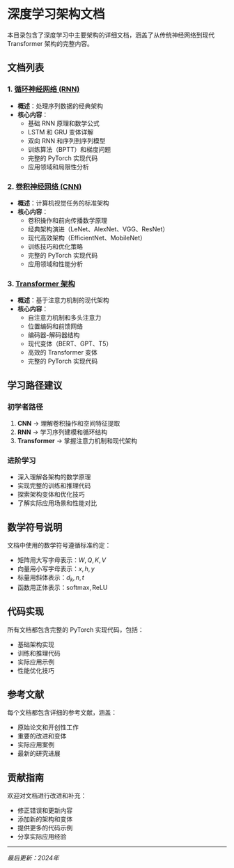 # 深度学习架构文档

本目录包含了深度学习中主要架构的详细文档，涵盖了从传统神经网络到现代 Transformer 架构的完整内容。

## 文档列表

### 1. [循环神经网络 (RNN)](./rnn.md)
- **概述**：处理序列数据的经典架构
- **核心内容**：
  - 基础 RNN 原理和数学公式
  - LSTM 和 GRU 变体详解
  - 双向 RNN 和序列到序列模型
  - 训练算法（BPTT）和梯度问题
  - 完整的 PyTorch 实现代码
  - 应用领域和局限性分析

### 2. [卷积神经网络 (CNN)](./cnn.md)
- **概述**：计算机视觉任务的标准架构
- **核心内容**：
  - 卷积操作和前向传播数学原理
  - 经典架构演进（LeNet、AlexNet、VGG、ResNet）
  - 现代高效架构（EfficientNet、MobileNet）
  - 训练技巧和优化策略
  - 完整的 PyTorch 实现代码
  - 应用领域和性能分析

### 3. [Transformer 架构](./transformer.md)
- **概述**：基于注意力机制的现代架构
- **核心内容**：
  - 自注意力机制和多头注意力
  - 位置编码和前馈网络
  - 编码器-解码器结构
  - 现代变体（BERT、GPT、T5）
  - 高效的 Transformer 变体
  - 完整的 PyTorch 实现代码

## 学习路径建议

### 初学者路径
1. **CNN** → 理解卷积操作和空间特征提取
2. **RNN** → 学习序列建模和循环结构
3. **Transformer** → 掌握注意力机制和现代架构

### 进阶学习
- 深入理解各架构的数学原理
- 实现完整的训练和推理代码
- 探索架构变体和优化技巧
- 了解实际应用场景和性能对比

## 数学符号说明

文档中使用的数学符号遵循标准约定：
- 矩阵用大写字母表示：$W, Q, K, V$
- 向量用小写字母表示：$x, h, y$
- 标量用斜体表示：$d_k, n, t$
- 函数用正体表示：$\text{softmax}, \text{ReLU}$

## 代码实现

所有文档都包含完整的 PyTorch 实现代码，包括：
- 基础架构实现
- 训练和推理代码
- 实际应用示例
- 性能优化技巧

## 参考文献

每个文档都包含详细的参考文献，涵盖：
- 原始论文和开创性工作
- 重要的改进和变体
- 实际应用案例
- 最新的研究进展

## 贡献指南

欢迎对文档进行改进和补充：
- 修正错误和更新内容
- 添加新的架构和变体
- 提供更多的代码示例
- 分享实际应用经验

---

*最后更新：2024年*
